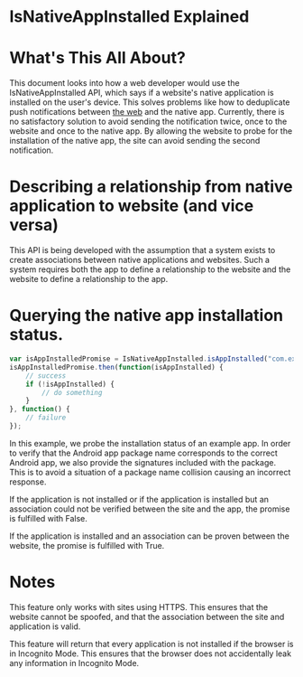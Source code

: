 # IsNativeAppInstalled Explained

# What's This All About?
This document looks into how a web developer would use the IsNativeAppInstalled API, which says if a website's native application is installed on the user's device. This solves problems like how to deduplicate push notifications between [the web](https://developers.google.com/web/updates/2015/03/push-notificatons-on-the-open-web) and the native app. Currently, there is no satisfactory solution to avoid sending the notification twice, once to the website and once to the native app. By allowing the website to probe for the installation of the native app, the site can avoid sending the second notification.

# Describing a relationship from native application to website (and vice versa)
This API is being developed with the assumption that a system exists to create associations between native applications and websites. Such a system requires both the app to define a relationship to the website and the website to define a relationship to the app.

# Querying the native app installation status.

```js
var isAppInstalledPromise = IsNativeAppInstalled.isAppInstalled("com.example.myapp", ["VERIFICATION_KEY", "OTHER_VERIFICATION_KEY"]);
isAppInstalledPromise.then(function(isAppInstalled) {
    // success
    if (!isAppInstalled) {
        // do something
    }
}, function() {
    // failure
});
```

In this example, we probe the installation status of an example app. In order to verify that the Android app package name corresponds to the correct Android app, we also provide the signatures included with the package. This is to avoid a situation of a package name collision causing an incorrect response.

If the application is not installed or if the application is installed but an association could not be verified between the site and the app, the promise is fulfilled with False.

If the application is installed and an association can be proven between the website, the promise is fulfilled with True.

# Notes

This feature only works with sites using HTTPS. This ensures that the website cannot be spoofed, and that the association between the site and application is valid.

This feature will return that every application is not installed if the browser is in Incognito Mode. This ensures that the browser does not accidentally leak any information in Incognito Mode.
